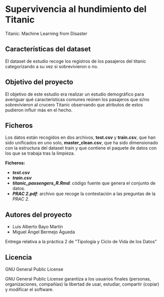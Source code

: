 # Supervivencia al hundimiento del Titanic
Titanic: Machine Learning from Disaster

## Características del dataset
El dataset de estudio recoge los registros de los pasajeros del titanic categorizando a su vez si sobrevivieron o no.

## Objetivo del proyecto
El objetivo de este estudio era realizar un estudio demográfico para averiguar qué características comunes reúnen los pasajeros que si/no sobrevivieron al crucero Titanic observando que atributos de estos pudieron influir más en el hecho.

## Ficheros
Los datos están recogidos en dos archivos, **test.csv** y **train.csv**, que han sido unificados en uno solo, **master_clean.csv**, que ha sido dimensionado con la estructura del dataset train y que contiene el paquete de datos con los que se trabaja tras la limpieza.

**Ficheros:**
* _**test.csv**_
* _**train.csv**_
* _**titanic_passengers_R.Rmd**_: código fuente que genera el conjunto de datos.
* _**PRAC 2.pdf**_: archivo que recoge la contestación a las preguntas de la _PRAC 2_.

## Autores del proyecto
- Luis Alberto Bayo Martín
- Miguel Ángel Bermejo Águeda

Entrega relativa a la práctica 2 de "Tipología y Ciclo de Vida de los Datos"

## Licencia
GNU General Public License

GNU General Public License garantiza a los usuarios finales (personas, organizaciones, compañías) la libertad de usar, estudiar, compartir (copiar) y modificar el software.
